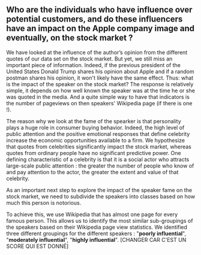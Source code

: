 <a id='fame'></a>

## Who are the individuals who have influence over potential customers, and do these influencers have an impact on the Apple company image and eventually, on the stock market ?


We have looked at the influence of the author’s opinion from the different quotes of our data set on the stock market. But yet, we still miss an important piece of information. Indeed, if the previous president of the United States Donald Trump shares his opinion about Apple and if a random postman shares his opinion, it won't likely have the same effect. Thus: what is the impact of the speaker on the stock market? The response is relatively simple, it depends on how well known the speaker was at the time he or she was quoted in the media. And a quite simple way to have that indicators is the number of pageviews on then speakers' Wikipedia page (if there is one !).

The reason why we look at the fame of the spearker is that personality plays a huge role in consumer buying behavior. Indeed, the high level of public attention and the positive emotional responses that define celebrity increase the economic opportunities available to a firm. We hypothesize that quotes from celebrities significantly impact the stock market, whereas quotes from ordinary people have no significant predictive power. One defining characteristic of a celebrity is that it is a social actor who attracts large-scale public attention : the greater the number of people who know of and pay attention to the actor, the greater the extent and value of that celebrity.

As an important next step to explore the impact of the speaker fame on the stock market, we need to subdivide the speakers into classes based on how much this person is notorious. 

To achieve this, we use Wikipedia that has almost one page for every famous person. This allows us to identify the most similar sub-groupings of the speakers based on their Wikipedia page view statistics. We identified three different groupings for the different speakers : "**poorly influential**", "**moderately influential**", "**highly influential**". [CHANGER CAR C'EST UN SCORE QUI EST DONNÉ]
